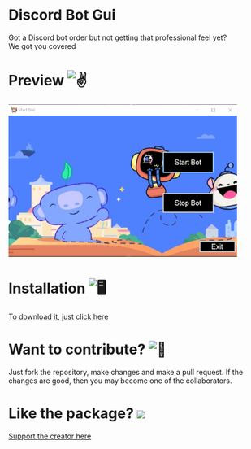 # Discord Bot Gui

Got a Discord bot order but not getting that professional feel yet? <br>
We got you covered 

# Preview <img src="https://cdn.discordapp.com/emojis/701533218951790643.gif?v=1" alt = "✌" width="35 px">
<img src="https://github.com/TheRamann/discord-bot-gui/blob/main/Md%20Files/2021-01-26%2014_46_33-Debug.png?raw=true" width = "450"> <br>
# Installation <img src="https://cdn.discordapp.com/emojis/316264057659326464.png?v=1" alt = "🖥" width="35px">

<a href = "https://github.com/TheRamann/discord-bot-gui/releases/tag/v1.0"> To download it, just click here </a>

# Want to contribute? <img src="https://cdn.discordapp.com/emojis/655160803573628928.gif?v=1" alt = "🤔" width="35px">

Just fork the repository, make changes and make a pull request. If the changes are good, then you may become one of the collaborators.

# Like the package? <img src="https://cdn.discordapp.com/emojis/599598716521021441.gif?v=1" width="35px">
<a href = "https://www.buymeacoffee.com/TheRamann">
Support the creator here
</a>